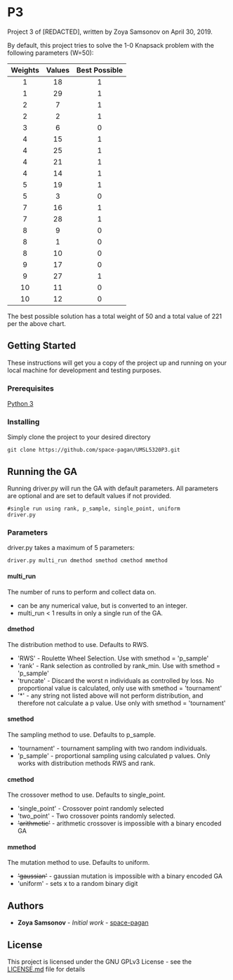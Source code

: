 # P3
Project 3 of [REDACTED], written by Zoya Samsonov on April 30, 2019.


By default, this project tries to solve the 1-0 Knapsack problem with the following parameters (W=50):

| Weights | Values | Best Possible |
|:-------:|:------:|:-------------:|
| 1       | 18     | 1             |
| 1       | 29     | 1             |
| 2       | 7      | 1             |
| 2       | 2      | 1             |
| 3       | 6      | 0             |
| 4       | 15     | 1             |
| 4       | 25     | 1             |
| 4       | 21     | 1             |
| 4       | 14     | 1             |
| 5       | 19     | 1             |
| 5       | 3      | 0             |
| 7       | 16     | 1             |
| 7       | 28     | 1             |
| 8       | 9      | 0             |
| 8       | 1      | 0             |
| 8       | 10     | 0             |
| 9       | 17     | 0             |
| 9       | 27     | 1             |
| 10      | 11     | 0             |
| 10      | 12     | 0             |

The best possible solution has a total weight of 50 and a total value of 221 per the above chart.


## Getting Started

These instructions will get you a copy of the project up and running on your local machine for development and testing purposes.

### Prerequisites

[Python 3](https://www.python.org/downloads/release/python-373/)

### Installing

Simply clone the project to your desired directory

```
git clone https://github.com/space-pagan/UMSL5320P3.git
```

## Running the GA

Running driver.py will run the GA with default parameters. All parameters are
optional and are set to default values if not provided.
```
#single run using rank, p_sample, single_point, uniform
driver.py
```

### Parameters

driver.py takes a maximum of 5 parameters:
```
driver.py multi_run dmethod smethod cmethod mmethod
```

#### multi_run
The number of runs to perform and collect data on.
* can be any numerical value, but is converted to an integer.
* multi_run < 1 results in only a single run of the GA.

#### dmethod
The distribution method to use. Defaults to RWS.
* 'RWS' - Roulette Wheel Selection. Use with smethod = 'p_sample'
* 'rank' - Rank selection as controlled by rank_min. Use with smethod = 'p_sample'
* 'truncate' - Discard the worst n individuals as controlled by loss. No proportional value is calculated, only use with smethod = 'tournament'
* '*' - any string not listed above will not perform distribution, and therefore not calculate a p value. Use only with smethod = 'tournament'

#### smethod
The sampling method to use. Defaults to p_sample.
* 'tournament' - tournament sampling with two random individuals.
* 'p_sample' - proportional sampling using calculated p values. Only works with distribution methods RWS and rank.

#### cmethod
The crossover method to use. Defaults to single_point.
* 'single_point' - Crossover point randomly selected
* 'two_point' - Two crossover points randomly selected.
* ~~'arithmetic'~~ - arithmetic crossover is impossible with a binary encoded GA

#### mmethod
The mutation method to use. Defaults to uniform.
* ~~'gaussian'~~ - gaussian mutation is impossible with a binary encoded GA
* 'uniform' - sets x to a random binary digit

## Authors

* **Zoya Samsonov** - *Initial work* - [space-pagan](https://github.com/space-pagan)

## License

This project is licensed under the GNU GPLv3 License - see the [LICENSE.md](LICENSE.md) file for details
